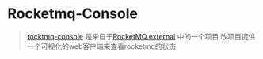 # Rocketmq-Console
> [rocktmq-console](https://github.com/apache/rocketmq-externals/tree/release-rocketmq-console-1.0.0) 是来自于[RocketMQ external](https://github.com/apache/rocketmq-externals) 中的一个项目
改项目提供一个可视化的web客户端来查看rocketmq的状态
